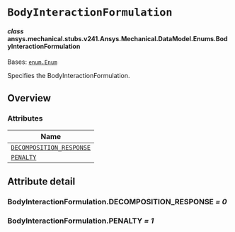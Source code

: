 # `BodyInteractionFormulation`



#### *class* ansys.mechanical.stubs.v241.Ansys.Mechanical.DataModel.Enums.BodyInteractionFormulation

Bases: [`enum.Enum`](https://docs.python.org/3/library/enum.html#enum.Enum)

Specifies the BodyInteractionFormulation.

<!-- !! processed by numpydoc !! -->

<a id="overview"></a>

## Overview

### Attributes

| Name |
| -------------------------------------------------------------------------------------------------------------------------------------------------------------------- |
| [`DECOMPOSITION_RESPONSE`](../../../../../v242/Ansys/Mechanical/DataModel/Enums/BodyInteractionFormulation.md#BodyInteractionFormulation.DECOMPOSITION_RESPONSE) |
| [`PENALTY`](../../../../../v242/Ansys/Mechanical/DataModel/Enums/BodyInteractionFormulation.md#BodyInteractionFormulation.PENALTY) |

<a id="attribute-detail"></a>

## Attribute detail

<a id="BodyInteractionFormulation.DECOMPOSITION_RESPONSE"></a>

### BodyInteractionFormulation.DECOMPOSITION_RESPONSE *= 0*

<a id="BodyInteractionFormulation.PENALTY"></a>

### BodyInteractionFormulation.PENALTY *= 1*


